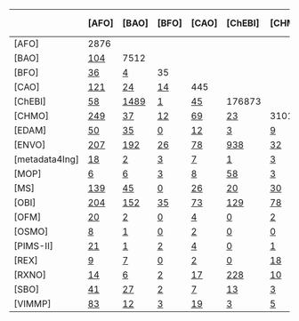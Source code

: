 |                | [AFO]                                | [BAO]                               | [BFO]                               | [CAO]                               | [ChEBI]                               | [CHMO]                               | [EDAM]                               | [ENVO]                               | [metadata4Ing]                          | [MOP]                          | [MS]                          | [OBI]                          | [OFM]                          | [OSMO]                          | [PIMS-II]                         | [REX]                        | [RXNO]                        | [SBO]                        | [VIMMP]   |
|:---------------|:-------------------------------------|:------------------------------------|:------------------------------------|:------------------------------------|:--------------------------------------|:-------------------------------------|:-------------------------------------|:-------------------------------------|:----------------------------------------|:-------------------------------|:------------------------------|:-------------------------------|:-------------------------------|:--------------------------------|:----------------------------------|:-----------------------------|:------------------------------|:-----------------------------|:----------|
| [AFO]          | 2876                                 |                                     |                                     |                                     |                                       |                                      |                                      |                                      |                                         |                                |                               |                                |                                |                                 |                                   |                              |                               |                              |           |
| [BAO]          | [104](/mapping/AFO_BAO.xlsx)         | 7512                                |                                     |                                     |                                       |                                      |                                      |                                      |                                         |                                |                               |                                |                                |                                 |                                   |                              |                               |                              |           |
| [BFO]          | [36](/mapping/AFO_BFO.xlsx)          | [4](/mapping/BAO_BFO.xlsx)          | 35                                  |                                     |                                       |                                      |                                      |                                      |                                         |                                |                               |                                |                                |                                 |                                   |                              |                               |                              |           |
| [CAO]          | [121](/mapping/AFO_CAO.xlsx)         | [24](/mapping/BAO_CAO.xlsx)         | [14](/mapping/BFO_CAO.xlsx)         | 445                                 |                                       |                                      |                                      |                                      |                                         |                                |                               |                                |                                |                                 |                                   |                              |                               |                              |           |
| [ChEBI]        | [58](/mapping/AFO_ChEBI.xlsx)        | [1489](/mapping/BAO_ChEBI.xlsx)     | [1](/mapping/BFO_ChEBI.xlsx)        | [45](/mapping/CAO_ChEBI.xlsx)       | 176873                                |                                      |                                      |                                      |                                         |                                |                               |                                |                                |                                 |                                   |                              |                               |                              |           |
| [CHMO]         | [249](/mapping/AFO_CHMO.xlsx)        | [37](/mapping/BAO_CHMO.xlsx)        | [12](/mapping/BFO_CHMO.xlsx)        | [69](/mapping/CAO_CHMO.xlsx)        | [23](/mapping/ChEBI_CHMO.xlsx)        | 3101                                 |                                      |                                      |                                         |                                |                               |                                |                                |                                 |                                   |                              |                               |                              |           |
| [EDAM]         | [50](/mapping/AFO_EDAM.xlsx)         | [35](/mapping/BAO_EDAM.xlsx)        | [0](/mapping/BFO_EDAM.xlsx)         | [12](/mapping/CAO_EDAM.xlsx)        | [3](/mapping/ChEBI_EDAM.xlsx)         | [9](/mapping/CHMO_EDAM.xlsx)         | 3473                                 |                                      |                                         |                                |                               |                                |                                |                                 |                                   |                              |                               |                              |           |
| [ENVO]         | [207](/mapping/AFO_ENVO.xlsx)        | [192](/mapping/BAO_ENVO.xlsx)       | [26](/mapping/BFO_ENVO.xlsx)        | [78](/mapping/CAO_ENVO.xlsx)        | [938](/mapping/ChEBI_ENVO.xlsx)       | [32](/mapping/CHMO_ENVO.xlsx)        | [9](/mapping/EDAM_ENVO.xlsx)         | 6566                                 |                                         |                                |                               |                                |                                |                                 |                                   |                              |                               |                              |           |
| [metadata4Ing] | [18](/mapping/AFO_metadata4Ing.xlsx) | [2](/mapping/BAO_metadata4Ing.xlsx) | [3](/mapping/BFO_metadata4Ing.xlsx) | [7](/mapping/CAO_metadata4Ing.xlsx) | [1](/mapping/ChEBI_metadata4Ing.xlsx) | [3](/mapping/CHMO_metadata4Ing.xlsx) | [1](/mapping/EDAM_metadata4Ing.xlsx) | [4](/mapping/ENVO_metadata4Ing.xlsx) | 32                                      |                                |                               |                                |                                |                                 |                                   |                              |                               |                              |           |
| [MOP]          | [6](/mapping/AFO_MOP.xlsx)           | [6](/mapping/BAO_MOP.xlsx)          | [3](/mapping/BFO_MOP.xlsx)          | [8](/mapping/CAO_MOP.xlsx)          | [58](/mapping/ChEBI_MOP.xlsx)         | [3](/mapping/CHMO_MOP.xlsx)          | [0](/mapping/EDAM_MOP.xlsx)          | [25](/mapping/ENVO_MOP.xlsx)         | [1](/mapping/metadata4Ing_MOP.xlsx)     | 3686                           |                               |                                |                                |                                 |                                   |                              |                               |                              |           |
| [MS]           | [139](/mapping/AFO_MS.xlsx)          | [45](/mapping/BAO_MS.xlsx)          | [0](/mapping/BFO_MS.xlsx)           | [26](/mapping/CAO_MS.xlsx)          | [20](/mapping/ChEBI_MS.xlsx)          | [30](/mapping/CHMO_MS.xlsx)          | [26](/mapping/EDAM_MS.xlsx)          | [32](/mapping/ENVO_MS.xlsx)          | [1](/mapping/metadata4Ing_MS.xlsx)      | [1](/mapping/MOP_MS.xlsx)      | 14989                         |                                |                                |                                 |                                   |                              |                               |                              |           |
| [OBI]          | [204](/mapping/AFO_OBI.xlsx)         | [152](/mapping/BAO_OBI.xlsx)        | [35](/mapping/BFO_OBI.xlsx)         | [73](/mapping/CAO_OBI.xlsx)         | [129](/mapping/ChEBI_OBI.xlsx)        | [78](/mapping/CHMO_OBI.xlsx)         | [32](/mapping/EDAM_OBI.xlsx)         | [182](/mapping/ENVO_OBI.xlsx)        | [4](/mapping/metadata4Ing_OBI.xlsx)     | [6](/mapping/MOP_OBI.xlsx)     | [35](/mapping/MS_OBI.xlsx)    | 4866                           |                                |                                 |                                   |                              |                               |                              |           |
| [OFM]          | [20](/mapping/AFO_OFM.xlsx)          | [2](/mapping/BAO_OFM.xlsx)          | [0](/mapping/BFO_OFM.xlsx)          | [4](/mapping/CAO_OFM.xlsx)          | [0](/mapping/ChEBI_OFM.xlsx)          | [2](/mapping/CHMO_OFM.xlsx)          | [3](/mapping/EDAM_OFM.xlsx)          | [3](/mapping/ENVO_OFM.xlsx)          | [1](/mapping/metadata4Ing_OFM.xlsx)     | [0](/mapping/MOP_OFM.xlsx)     | [0](/mapping/MS_OFM.xlsx)     | [5](/mapping/OBI_OFM.xlsx)     | 109                            |                                 |                                   |                              |                               |                              |           |
| [OSMO]         | [8](/mapping/AFO_OSMO.xlsx)          | [1](/mapping/BAO_OSMO.xlsx)         | [0](/mapping/BFO_OSMO.xlsx)         | [2](/mapping/CAO_OSMO.xlsx)         | [0](/mapping/ChEBI_OSMO.xlsx)         | [0](/mapping/CHMO_OSMO.xlsx)         | [4](/mapping/EDAM_OSMO.xlsx)         | [0](/mapping/ENVO_OSMO.xlsx)         | [1](/mapping/metadata4Ing_OSMO.xlsx)    | [0](/mapping/MOP_OSMO.xlsx)    | [3](/mapping/MS_OSMO.xlsx)    | [2](/mapping/OBI_OSMO.xlsx)    | [2](/mapping/OFM_OSMO.xlsx)    | 173                             |                                   |                              |                               |                              |           |
| [PIMS-II]      | [21](/mapping/AFO_PIMS-II.xlsx)      | [1](/mapping/BAO_PIMS-II.xlsx)      | [2](/mapping/BFO_PIMS-II.xlsx)      | [4](/mapping/CAO_PIMS-II.xlsx)      | [0](/mapping/ChEBI_PIMS-II.xlsx)      | [1](/mapping/CHMO_PIMS-II.xlsx)      | [4](/mapping/EDAM_PIMS-II.xlsx)      | [5](/mapping/ENVO_PIMS-II.xlsx)      | [9](/mapping/metadata4Ing_PIMS-II.xlsx) | [1](/mapping/MOP_PIMS-II.xlsx) | [1](/mapping/MS_PIMS-II.xlsx) | [6](/mapping/OBI_PIMS-II.xlsx) | [0](/mapping/OFM_PIMS-II.xlsx) | [2](/mapping/OSMO_PIMS-II.xlsx) | 135                               |                              |                               |                              |           |
| [REX]          | [9](/mapping/AFO_REX.xlsx)           | [7](/mapping/BAO_REX.xlsx)          | [0](/mapping/BFO_REX.xlsx)          | [2](/mapping/CAO_REX.xlsx)          | [0](/mapping/ChEBI_REX.xlsx)          | [18](/mapping/CHMO_REX.xlsx)         | [0](/mapping/EDAM_REX.xlsx)          | [6](/mapping/ENVO_REX.xlsx)          | [1](/mapping/metadata4Ing_REX.xlsx)     | [23](/mapping/MOP_REX.xlsx)    | [2](/mapping/MS_REX.xlsx)     | [3](/mapping/OBI_REX.xlsx)     | [0](/mapping/OFM_REX.xlsx)     | [0](/mapping/OSMO_REX.xlsx)     | [0](/mapping/PIMS-II_REX.xlsx)    | 552                          |                               |                              |           |
| [RXNO]         | [14](/mapping/AFO_RXNO.xlsx)         | [6](/mapping/BAO_RXNO.xlsx)         | [2](/mapping/BFO_RXNO.xlsx)         | [17](/mapping/CAO_RXNO.xlsx)        | [228](/mapping/ChEBI_RXNO.xlsx)       | [10](/mapping/CHMO_RXNO.xlsx)        | [0](/mapping/EDAM_RXNO.xlsx)         | [94](/mapping/ENVO_RXNO.xlsx)        | [1](/mapping/metadata4Ing_RXNO.xlsx)    | [122](/mapping/MOP_RXNO.xlsx)  | [3](/mapping/MS_RXNO.xlsx)    | [12](/mapping/OBI_RXNO.xlsx)   | [0](/mapping/OFM_RXNO.xlsx)    | [0](/mapping/OSMO_RXNO.xlsx)    | [1](/mapping/PIMS-II_RXNO.xlsx)   | [12](/mapping/REX_RXNO.xlsx) | 1019                          |                              |           |
| [SBO]          | [41](/mapping/AFO_SBO.xlsx)          | [27](/mapping/BAO_SBO.xlsx)         | [2](/mapping/BFO_SBO.xlsx)          | [7](/mapping/CAO_SBO.xlsx)          | [13](/mapping/ChEBI_SBO.xlsx)         | [3](/mapping/CHMO_SBO.xlsx)          | [7](/mapping/EDAM_SBO.xlsx)          | [16](/mapping/ENVO_SBO.xlsx)         | [1](/mapping/metadata4Ing_SBO.xlsx)     | [19](/mapping/MOP_SBO.xlsx)    | [9](/mapping/MS_SBO.xlsx)     | [13](/mapping/OBI_SBO.xlsx)    | [3](/mapping/OFM_SBO.xlsx)     | [1](/mapping/OSMO_SBO.xlsx)     | [2](/mapping/PIMS-II_SBO.xlsx)    | [11](/mapping/REX_SBO.xlsx)  | [7](/mapping/RXNO_SBO.xlsx)   | 694                          |           |
| [VIMMP]        | [83](/mapping/AFO_VIMMP.xlsx)        | [12](/mapping/BAO_VIMMP.xlsx)       | [3](/mapping/BFO_VIMMP.xlsx)        | [19](/mapping/CAO_VIMMP.xlsx)       | [3](/mapping/ChEBI_VIMMP.xlsx)        | [5](/mapping/CHMO_VIMMP.xlsx)        | [15](/mapping/EDAM_VIMMP.xlsx)       | [21](/mapping/ENVO_VIMMP.xlsx)       | [6](/mapping/metadata4Ing_VIMMP.xlsx)   | [1](/mapping/MOP_VIMMP.xlsx)   | [12](/mapping/MS_VIMMP.xlsx)  | [24](/mapping/OBI_VIMMP.xlsx)  | [8](/mapping/OFM_VIMMP.xlsx)   | [172](/mapping/OSMO_VIMMP.xlsx) | [18](/mapping/PIMS-II_VIMMP.xlsx) | [0](/mapping/REX_VIMMP.xlsx) | [2](/mapping/RXNO_VIMMP.xlsx) | [9](/mapping/SBO_VIMMP.xlsx) | 1082      |